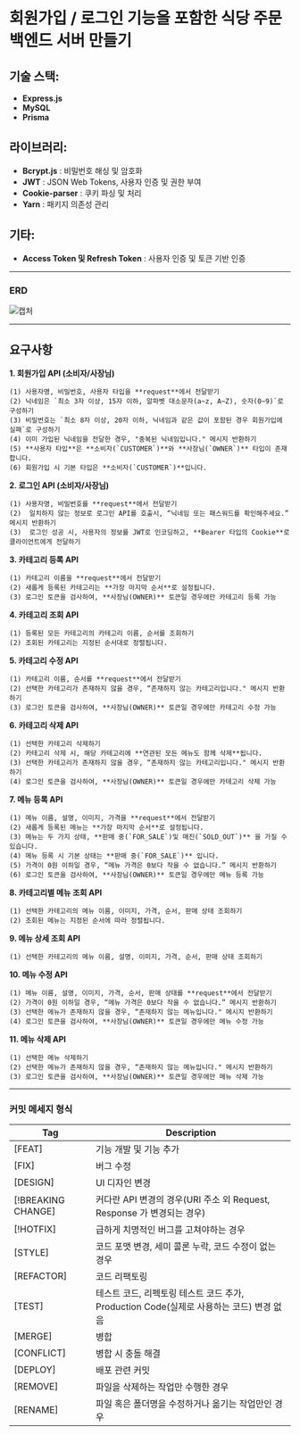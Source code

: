 # 회원가입 / 로그인 기능을 포함한 식당 주문 백엔드 서버 만들기


## 기술 스택:

- **Express.js**
- **MySQL**
- **Prisma**

## 라이브러리:
- **Bcrypt.js** : 비밀번호 해싱 및 암호화
- **JWT** : JSON Web Tokens, 사용자 인증 및 권한 부여
- **Cookie-parser** : 쿠키 파싱 및 처리
- **Yarn** : 패키지 의존성 관리

## 기타:
- **Access Token 및 Refresh Token** : 사용자 인증 및 토큰 기반 인증
---
### ERD

![캡처](https://github.com/LetyPark/lv4_private/assets/141550557/cc365850-dcc2-4b4c-8d12-ab96eb28bc09)

---

## 요구사항

**1. 회원가입 API (소비자/사장님)**

    (1) 사용자명, 비밀번호, 사용자 타입을 **request**에서 전달받기
    (2) 닉네임은 `최소 3자 이상, 15자 이하, 알파벳 대소문자(a~z, A~Z), 숫자(0~9)`로 구성하기
    (3) 비밀번호는 `최소 8자 이상, 20자 이하, 닉네임과 같은 값이 포함된 경우 회원가입에 실패`로 구성하기
    (4) 이미 가입된 닉네임을 전달한 경우, "중복된 닉네임입니다." 메시지 반환하기
    (5) **사용자 타입**은 **소비자(`CUSTOMER`)**와 **사장님(`OWNER`)** 타입이 존재합니다.
    (6) 회원가입 시 기본 타입은 **소비자(`CUSTOMER`)**입니다.

**2. 로그인 API (소비자/사장님)**

    (1) 사용자명, 비밀번호를 **request**에서 전달받기
    (2)  일치하지 않는 정보로 로그인 API를 호출시, “닉네임 또는 패스워드를 확인해주세요.” 메시지 반환하기
    (3)  로그인 성공 시, 사용자의 정보를 JWT로 인코딩하고, **Bearer 타입의 Cookie**로 클라이언트에게 전달하기

**3. 카테고리 등록 API**

    (1) 카테고리 이름을 **request**에서 전달받기
    (2) 새롭게 등록된 카테고리는 **가장 마지막 순서**로 설정됩니다.
    (3) 로그인 토큰을 검사하여, **사장님(OWNER)** 토큰일 경우에만 카테고리 등록 가능

**4. 카테고리 조회 API**

    (1) 등록된 모든 카테고리의 카테고리 이름, 순서를 조회하기
    (2) 조회된 카테고리는 지정된 순서대로 정렬됩니다.

**5. 카테고리 수정 API**

    (1) 카테고리 이름, 순서를 **request**에서 전달받기
    (2) 선택한 카테고리가 존재하지 않을 경우, “존재하지 않는 카테고리입니다." 메시지 반환하기
    (3) 로그인 토큰을 검사하여, **사장님(OWNER)** 토큰일 경우에만 카테고리 수정 가능

**6. 카테고리 삭제 API**

    (1) 선택한 카테고리 삭제하기
    (2) 카테고리 삭제 시, 해당 카테고리에 **연관된 모든 메뉴도 함께 삭제**됩니다.
    (3) 선택한 카테고리가 존재하지 않을 경우, “존재하지 않는 카테고리입니다." 메시지 반환하기
    (4) 로그인 토큰을 검사하여, **사장님(OWNER)** 토큰일 경우에만 카테고리 삭제 가능

**7. 메뉴 등록 API**

    (1) 메뉴 이름, 설명, 이미지, 가격을 **request**에서 전달받기
    (2) 새롭게 등록된 메뉴는 **가장 마지막 순서**로 설정됩니다.
    (3) 메뉴는 두 가지 상태, **판매 중(`FOR_SALE`)및 매진(`SOLD_OUT`)** 을 가질 수 있습니다.
    (4) 메뉴 등록 시 기본 상태는 **판매 중(`FOR_SALE`)** 입니다.
    (5) 가격이 0원 이하일 경우, “메뉴 가격은 0보다 작을 수 없습니다.” 메시지 반환하기
    (6) 로그인 토큰을 검사하여, **사장님(OWNER)** 토큰일 경우에만 메뉴 등록 가능

**8. 카테고리별 메뉴 조회 API**

    (1) 선택한 카테고리의 메뉴 이름, 이미지, 가격, 순서, 판매 상태 조회하기
    (2) 조회된 메뉴는 지정된 순서에 따라 정렬됩니다.

**9. 메뉴 상세 조회 API**

    (1) 선택한 카테고리의 메뉴 이름, 설명, 이미지, 가격, 순서, 판매 상태 조회하기

**10. 메뉴 수정 API**

    (1) 메뉴 이름, 설명, 이미지, 가격, 순서, 판매 상태를 **request**에서 전달받기
    (2) 가격이 0원 이하일 경우, “메뉴 가격은 0보다 작을 수 없습니다.” 메시지 반환하기
    (3) 선택한 메뉴가 존재하지 않을 경우, “존재하지 않는 메뉴입니다." 메시지 반환하기
    (4) 로그인 토큰을 검사하여, **사장님(OWNER)** 토큰일 경우에만 메뉴 수정 가능

**11. 메뉴 삭제 API**

    (1) 선택한 메뉴 삭제하기
    (2) 선택한 메뉴가 존재하지 않을 경우, “존재하지 않는 메뉴입니다." 메시지 반환하기
    (3) 로그인 토큰을 검사하여, **사장님(OWNER)** 토큰일 경우에만 메뉴 삭제 가능

---

### 커밋 메세지 형식

| Tag                | Description                                                                             |
| ------------------ | --------------------------------------------------------------------------------------- |
| [FEAT]             | 기능 개발 및 기능 추가                                                                  |
| [FIX]              | 버그 수정                                                                               |
| [DESIGN]           | UI 디자인 변경                                                                          |
| [!BREAKING CHANGE] | 커다란 API 변경의 경우(URI 주소 외 Request, Response 가 변경되는 경우)                  |
| [!HOTFIX]          | 급하게 치명적인 버그를 고쳐야하는 경우                                                  |
| [STYLE]            | 코드 포맷 변경, 세미 콜론 누락, 코드 수정이 없는 경우                                   |
| [REFACTOR]         | 코드 리팩토링                                                                           |
| [TEST]             | 테스트 코드, 리펙토링 테스트 코드 추가, Production Code(실제로 사용하는 코드) 변경 없음 |
| [MERGE]            | 병합                                                                                    |
| [CONFLICT]         | 병합 시 충돌 해결                                                                       |
| [DEPLOY]           | 배포 관련 커밋                                                                          |
| [REMOVE]           | 파일을 삭제하는 작업만 수행한 경우                                                      |
| [RENAME]           | 파일 혹은 폴더명을 수정하거나 옮기는 작업만인 경우                                      |
